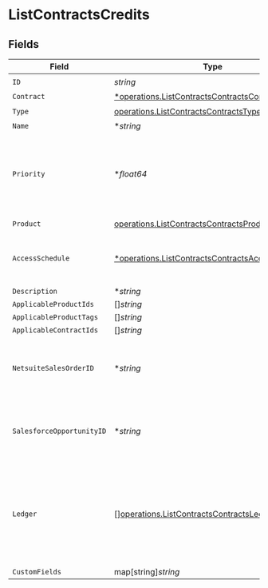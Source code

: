 # ListContractsCredits


## Fields

| Field                                                                                                               | Type                                                                                                                | Required                                                                                                            | Description                                                                                                         |
| ------------------------------------------------------------------------------------------------------------------- | ------------------------------------------------------------------------------------------------------------------- | ------------------------------------------------------------------------------------------------------------------- | ------------------------------------------------------------------------------------------------------------------- |
| `ID`                                                                                                                | *string*                                                                                                            | :heavy_check_mark:                                                                                                  | N/A                                                                                                                 |
| `Contract`                                                                                                          | [*operations.ListContractsContractsContract](../../models/operations/listcontractscontractscontract.md)             | :heavy_minus_sign:                                                                                                  | N/A                                                                                                                 |
| `Type`                                                                                                              | [operations.ListContractsContractsType](../../models/operations/listcontractscontractstype.md)                      | :heavy_check_mark:                                                                                                  | N/A                                                                                                                 |
| `Name`                                                                                                              | **string*                                                                                                           | :heavy_minus_sign:                                                                                                  | N/A                                                                                                                 |
| `Priority`                                                                                                          | **float64*                                                                                                          | :heavy_minus_sign:                                                                                                  | If multiple credits or commits are applicable, the one with the lower priority will apply first.                    |
| `Product`                                                                                                           | [operations.ListContractsContractsProduct](../../models/operations/listcontractscontractsproduct.md)                | :heavy_check_mark:                                                                                                  | N/A                                                                                                                 |
| `AccessSchedule`                                                                                                    | [*operations.ListContractsContractsAccessSchedule](../../models/operations/listcontractscontractsaccessschedule.md) | :heavy_minus_sign:                                                                                                  | The schedule that the customer will gain access to the credits.                                                     |
| `Description`                                                                                                       | **string*                                                                                                           | :heavy_minus_sign:                                                                                                  | N/A                                                                                                                 |
| `ApplicableProductIds`                                                                                              | []*string*                                                                                                          | :heavy_minus_sign:                                                                                                  | N/A                                                                                                                 |
| `ApplicableProductTags`                                                                                             | []*string*                                                                                                          | :heavy_minus_sign:                                                                                                  | N/A                                                                                                                 |
| `ApplicableContractIds`                                                                                             | []*string*                                                                                                          | :heavy_minus_sign:                                                                                                  | N/A                                                                                                                 |
| `NetsuiteSalesOrderID`                                                                                              | **string*                                                                                                           | :heavy_minus_sign:                                                                                                  | This field's availability is dependent on your client's configuration.                                              |
| `SalesforceOpportunityID`                                                                                           | **string*                                                                                                           | :heavy_minus_sign:                                                                                                  | This field's availability is dependent on your client's configuration.                                              |
| `Ledger`                                                                                                            | [][operations.ListContractsContractsLedger](../../models/operations/listcontractscontractsledger.md)                | :heavy_minus_sign:                                                                                                  | A list of ordered events that impact the balance of a credit. For example, an invoice deduction or an expiration.   |
| `CustomFields`                                                                                                      | map[string]*string*                                                                                                 | :heavy_minus_sign:                                                                                                  | N/A                                                                                                                 |